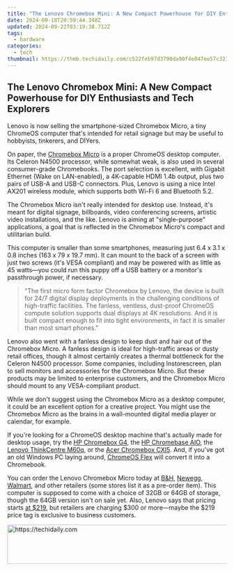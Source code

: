 ```yaml
---
title: "The Lenovo Chromebox Mini: A New Compact Powerhouse for DIY Enthusiasts and Tech Explorers"
date: 2024-09-18T20:59:44.348Z
updated: 2024-09-22T03:19:38.712Z
tags:
  - hardware
categories:
  - tech
thumbnail: https://thmb.techidaily.com/c522feb97d3790da90f4e047ee57c321868c402d131fe0f5a053db33ae9c232d.jpg
---
```


## The Lenovo Chromebox Mini: A New Compact Powerhouse for DIY Enthusiasts and Tech Explorers

Lenovo is now selling the smartphone-sized Chromebox Micro, a tiny ChromeOS computer that's intended for retail signage but may be useful to hobbyists, tinkerers, and DIYers.

 On paper, the [Chromebox Micro](https://www.walmart.com/ip/Lenovo-Chromebox-83F90000US-Intel-Celeron-N4500-1-10-GHz-8-GB-RAM-32-Flash-Memory-Capacity-Micro-PC-Chip-ChromeOS-UHD-Graphics-IEEE-802-11ax/5323002631?) is a proper ChromeOS desktop computer. Its Celeron N4500 processor, while somewhat weak, is also used in several consumer-grade Chromebooks. The port selection is excellent, with Gigabit Ethernet (Wake on LAN-enabled), a 4K-capable HDMI 1.4b output, plus two pairs of USB-A and USB-C connectors. Plus, Lenovo is using a nice Intel AX201 wireless module, which supports both Wi-Fi 6 and Bluetooth 5.2.

 The Chromebox Micro isn't really intended for desktop use. Instead, it's meant for digital signage, billboards, video conferencing screens, artistic video installations, and the like. Lenovo is aiming at "single-purpose" applications, a goal that is reflected in the Chromebox Micro's compact and utilitarian build.

 This computer is smaller than some smartphones, measuring just 6.4 x 3.1 x 0.8 inches (163 x 79 x 19.7 mm). It can mount to the back of a screen with just two screws (it's VESA compliant) and may be powered with as little as 45 watts—you could run this puppy off a USB battery or a monitor's passthrough power, if necessary.

> "The first micro form factor Chromebox by Lenovo, the device is built for 24/7 digital display deployments in the challenging conditions of high-traffic facilities. The fanless, ventless, dust-proof ChromeOS compute solution supports dual displays at 4K resolutions. And it is built compact enough to fit into tight environments, in fact it is smaller than most smart phones."

 Lenovo also went with a fanless design to keep dust and hair out of the Chromebox Micro. A fanless design is ideal for high-traffic areas or dusty retail offices, though it almost certainly creates a thermal bottleneck for the Celeron N4500 processor. Some companies, including Instorescreen, plan to sell monitors and accessories for the Chromebox Micro. But these products may be limited to enterprise customers, and the Chromebox Micro should mount to any VESA-compliant product.

 While we don't suggest using the Chromebox Micro as a desktop computer, it could be an excellent option for a creative project. You might use the Chromebox Micro as the brains in a wall-mounted digital media player or calendar, for example.

 If you're looking for a ChromeOS desktop machine that's actually made for desktop usage, try the [HP Chromebox G4](https://www.hp.com/us-en/shop/pdp/hp-chromebox-g4-p-8r2t6ut-aba-1), the [HP Chromebase AIO](https://www.hp.com/gb-en/chrome/chromebase-all-in-one-desktop.html), the [Lenovo ThinkCentre M60q](https://www.amazon.com/Lenovo-ThinkCentre-M60q-12C60006US-Chromebox/dp/B0BYDSFFTJ?tag=hotoge-20&ascsubtag=UUhtgUeUpU2002735&asc%5Frefurl=https%3A%2F%2Fwww.howtogeek.com%2Flenovo-chromebox-micro-now-available%2F&asc%5Fcampaign=Short-Term), or the [Acer Chromebox CXI5](https://www.amazon.com/gp/product/B0CB6YRDSW/?tag=hotoge-20&ascsubtag=UUhtgUeUpU2002735&asc%5Frefurl=https%3A%2F%2Fwww.howtogeek.com%2Flenovo-chromebox-micro-now-available%2F&asc%5Fcampaign=Short-Term). And, if you've got an old Windows PC laying around, [ChromeOS Flex](https://eaxpv-info.techidaily.com/new-2024-approved-flip-to-fun-converting-youtube-videos-to-playful-download-free-gifs/) will convert it into a Chromebook.

 You can order the Lenovo Chromebox Micro today at [B&H](https://www.bhphotovideo.com/c/product/1803886-REG/lenovo%5F83f90023us%5Fchromebox%5Fmicro%5Fceleron.html/BI/22163/KBID/28708/SID/UUhtgUeUpU2002735), [Newegg](https://shop-links.co/link/?exclusive=1&publisher_slug=itechdaily19598&url=https%3A%2F%2Fclick.linksynergy.com%2Fdeeplink%3Fid%3D2QzUaswX1as%26mid%3D44583%26u1%3DUUhtgUeUpU2002735%26murl%3Dhttps%253A%252F%252Fwww.newegg.com%252Fareyouahuman%253Freferer%253Dhttps%25253A%25252F%25252Fwww.newegg.com%25252Fp%25252F1VK-0003-1PUF3%26ourl%3Dhttps%253A%252F%252Fwww.newegg.com%252Fp%252F1VK-0003-1PUF3), [Walmart](https://www.walmart.com/ip/Lenovo-Chromebox-83F90000US-Intel-Celeron-N4500-1-10-GHz-8-GB-RAM-32-Flash-Memory-Capacity-Micro-PC-Chip-ChromeOS-UHD-Graphics-IEEE-802-11ax/5323002631?), and other retailers (some stores list it as a pre-order item). This computer is supposed to come with a choice of 32GB or 64GB of storage, though the 64GB version isn't on sale yet. Also, Lenovo says that pricing starts [at $219](https://facebook-video-recording.techidaily.com/updated-2024-approved-superior-fb-extra-tools-video-grabs-firefox-version/), but retailers are charging $300 or more—maybe the $219 price tag is exclusive to business customers.

<ins class="adsbygoogle"
     style="display:block"
     data-ad-format="autorelaxed"
     data-ad-client="ca-pub-7571918770474297"
     data-ad-slot="1223367746"></ins>

<ins class="adsbygoogle"
     style="display:block"
     data-ad-client="ca-pub-7571918770474297"
     data-ad-slot="8358498916"
     data-ad-format="auto"
     data-full-width-responsive="true"></ins>



<!-- affiliate ads begin -->
<a href="https://appsumo.8odi.net/c/5597632/2094476/7443" target="_top" id="2094476">
  <img src="//a.impactradius-go.com/display-ad/7443-2094476" border="0" alt="https://techidaily.com" width="728" height="90"/>
</a>
<img height="0" width="0" src="https://appsumo.8odi.net/i/5597632/2094476/7443" style="position:absolute;visibility:hidden;" border="0" />
<!-- affiliate ads end -->

